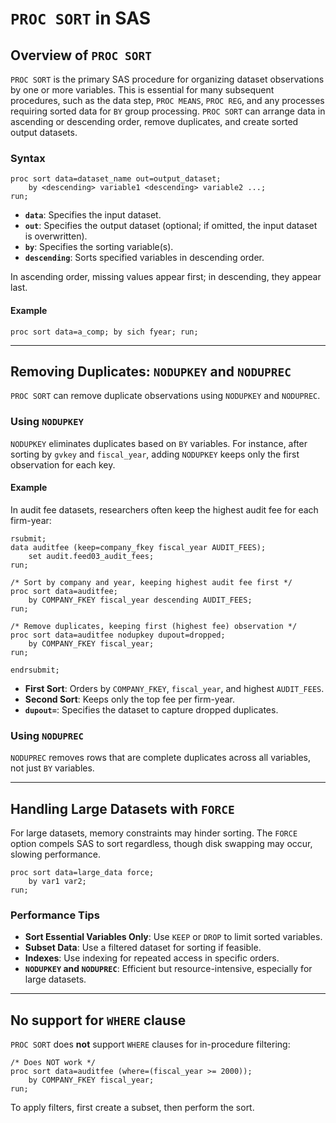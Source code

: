 # `PROC SORT` in SAS

## Overview of `PROC SORT` <a name="sort"></a>

`PROC SORT` is the primary SAS procedure for organizing dataset observations by one or more variables. This is essential for many subsequent procedures, such as the data step, `PROC MEANS`, `PROC REG`, and any processes requiring sorted data for `BY` group processing. `PROC SORT` can arrange data in ascending or descending order, remove duplicates, and create sorted output datasets.

### Syntax

```sas
proc sort data=dataset_name out=output_dataset;
    by <descending> variable1 <descending> variable2 ...;
run;
```

- **`data`**: Specifies the input dataset.
- **`out`**: Specifies the output dataset (optional; if omitted, the input dataset is overwritten).
- **`by`**: Specifies the sorting variable(s).
- **`descending`**: Sorts specified variables in descending order.

In ascending order, missing values appear first; in descending, they appear last.

#### Example

```sas
proc sort data=a_comp; by sich fyear; run;
```

---

## Removing Duplicates: `NODUPKEY` and `NODUPREC` <a name="nodupkey"></a>

`PROC SORT` can remove duplicate observations using `NODUPKEY` and `NODUPREC`.

### Using `NODUPKEY`
`NODUPKEY` eliminates duplicates based on `BY` variables. For instance, after sorting by `gvkey` and `fiscal_year`, adding `NODUPKEY` keeps only the first observation for each key.

#### Example
In audit fee datasets, researchers often keep the highest audit fee for each firm-year:

```sas
rsubmit;
data auditfee (keep=company_fkey fiscal_year AUDIT_FEES);
    set audit.feed03_audit_fees;
run;

/* Sort by company and year, keeping highest audit fee first */
proc sort data=auditfee; 
    by COMPANY_FKEY fiscal_year descending AUDIT_FEES; 
run;

/* Remove duplicates, keeping first (highest fee) observation */
proc sort data=auditfee nodupkey dupout=dropped; 
    by COMPANY_FKEY fiscal_year; 
run;

endrsubmit;
```

- **First Sort**: Orders by `COMPANY_FKEY`, `fiscal_year`, and highest `AUDIT_FEES`.
- **Second Sort**: Keeps only the top fee per firm-year.
- **`dupout=`**: Specifies the dataset to capture dropped duplicates.

### Using `NODUPREC`
`NODUPREC` removes rows that are complete duplicates across all variables, not just `BY` variables.

---

## Handling Large Datasets with `FORCE` <a name="force"></a>

For large datasets, memory constraints may hinder sorting. The `FORCE` option compels SAS to sort regardless, though disk swapping may occur, slowing performance.

```sas
proc sort data=large_data force;
    by var1 var2;
run;
```

### Performance Tips
- **Sort Essential Variables Only**: Use `KEEP` or `DROP` to limit sorted variables.
- **Subset Data**: Use a filtered dataset for sorting if feasible.
- **Indexes**: Use indexing for repeated access in specific orders.
- **`NODUPKEY` and `NODUPREC`**: Efficient but resource-intensive, especially for large datasets.

---

## No support for `WHERE` clause <a name="where"></a>

`PROC SORT` does **not** support `WHERE` clauses for in-procedure filtering:

```sas
/* Does NOT work */
proc sort data=auditfee (where=(fiscal_year >= 2000)); 
    by COMPANY_FKEY fiscal_year; 
run;
```

To apply filters, first create a subset, then perform the sort.






